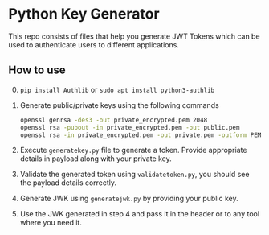 # Python Key Generator

This repo consists of files that help you generate JWT Tokens which can be used to authenticate users to different applications.

## How to use

0. `pip install Authlib` or `sudo apt install python3-authlib`

1. Generate public/private keys using the following commands

    ```sh
    openssl genrsa -des3 -out private_encrypted.pem 2048
    openssl rsa -pubout -in private_encrypted.pem -out public.pem
    openssl rsa -in private_encrypted.pem -out private.pem -outform PEM
    ```

2. Execute `generatekey.py` file to generate a token. Provide appropriate details in payload along with your private key.

3. Validate the generated token using `validatetoken.py`, you should see the payload details correctly.

4. Generate JWK using `generatejwk.py` by providing your public key.

5. Use the JWK generated in step 4 and pass it in the header or to any tool where you need it.
